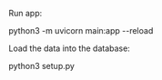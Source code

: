 

Run app:

python3 -m uvicorn main:app --reload


Load the data into the database:

python3 setup.py 

